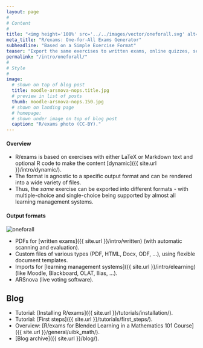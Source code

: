 ```yaml
---
layout: page
#
# Content
#
title: "<img height='100%' src='../../images/vector/oneforall.svg' alt='One-for-All Exams Generator'> One-for-All Exams Generator"
meta_title: "R/exams: One-for-All Exams Generator"
subheadline: "Based on a Simple Exercise Format"
teaser: "Export the same exercises to written exams, online quizzes, self tests, and live voting software."
permalink: "/intro/oneforall/"
#
# Style
#
image:
  # shown on top of blog post
  title: moodle-arsnova-nops.title.jpg
  # preview in list of posts
  thumb: moodle-arsnova-nops.150.jpg
  # shown on landing page
  # homepage:
  # shown under image on top of blog post
  caption: "R/exams photo (CC-BY)."
---
```


#### Overview

- R/exams is based on exercises with either LaTeX or Markdown text and
  optional R code to make the content [dynamic]({{ site.url }}/intro/dynamic/).
- The format is agnostic to a specific output format and can be rendered
  into a wide variety of files.
- Thus, the _same_ exercise can be exported into different
  formats - with multiple-choice and single-choice being supported by
  almost all learning management systems.

#### Output formats

<div class='row t20 b20'>
  <div class='small-12 medium-10 large-8 columns'>
    <img src="{{ site.url }}/images/oneforall.svg" alt="oneforall" />
  </div>
</div>

- PDFs for [written exams]({{ site.url }}/intro/written) (with automatic scanning and evaluation).
- Custom files of various types (PDF, HTML, Docx, ODF, ...), using flexible document templates.
- Imports for [learning management systems]({{ site.url }}/intro/elearning) (like Moodle, Blackboard, OLAT, Ilias, ...).
- ARSnova (live voting software).


## Blog ##

* Tutorial: [Installing R/exams]({{ site.url }}/tutorials/installation/).
* Tutorial: [First steps]({{ site.url }}/tutorials/first_steps/).
* Overview: [R/exams for Blended Learning in a Mathematics 101 Course]({{ site.url }}/general/uibk_math/).
* [Blog archive]({{ site.url }}/blog/).
